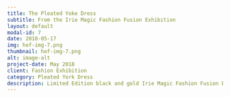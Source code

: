 ```yaml
---
title: The Pleated Yoke Dress
subtitle: From the Irie Magic Fashion Fusion Exhibition
layout: default
modal-id: 7
date: 2018-05-17
img: hof-img-7.png 
thumbnail: hof-img-7.png 
alt: image-alt
project-date: May 2018
client: Fashion Exhibition
category: Pleated York Dress
description: Limited Edition black and gold Irie Magic Fashion Fusion Exhibition pleated york dress.
---
```



